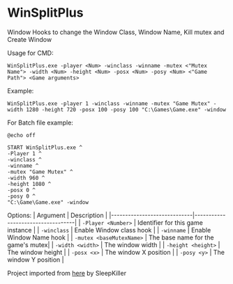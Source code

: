 # WinSplitPlus

Window Hooks to change the Window Class, Window Name, Kill mutex and Create Window

Usage for CMD:
```CMD
WinSplitPlus.exe -player <Num> -winclass -winname -mutex <"Mutex Name"> -width <Num> -height <Num> -posx <Num> -posy <Num> <"Game Path"> <Game arguments>
```
Example:
```CMD
WinSplitPlus.exe -player 1 -winclass -winname -mutex "Game Mutex" -width 1280 -height 720 -posx 100 -posy 100 "C:\Games\Game.exe" -window
```

For Batch file example:
```batch
@echo off

START WinSplitPlus.exe ^
-Player 1 ^
-winclass ^
-winname ^
-mutex "Game Mutex" ^
-width 960 ^
-height 1080 ^
-posx 0 ^
-posy 0 ^
"C:\Game\Game.exe" -window
```
Options:
| Argument                    | Description                       |
|-----------------------------|-----------------------------------|
| `-Player <Number>`          | Identifier for this game instance |
| `-winclass`                 | Enable Window class hook          |
| `-winname`                  | Enable Window Name hook           |
| `-mutex <baseMutexName>`    | The base name for the game's mutex|
| `-width <width>`            | The window width                  |
| `-height <height>`          | The window height                 |
| `-posx <x>`                 | The window X position             |
| `-posy <y>`                 | The window Y position             |

Project imported from [here](https://www.swbfgamers.com/index.php?topic=11251.msg112827#msg112827) by SleepKiller

